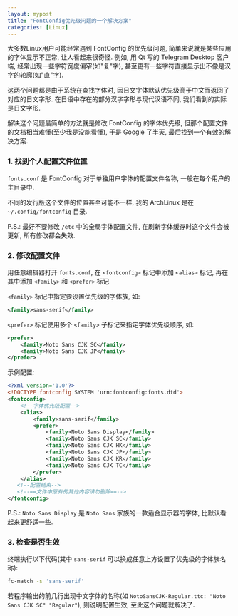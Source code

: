 ```yaml
---
layout: mypost
title: "FontConfig优先级问题的一个解决方案"
categories: [Linux]
---
```

大多数Linux用户可能经常遇到 FontConfig 的优先级问题, 简单来说就是某些应用的字体显示不正常, 让人看起来很奇怪. 例如, 用 Qt 写的 Telegram Desktop 客户端, 经常出现一些字符宽度偏窄(如"复"字), 甚至更有一些字符直接显示出不像是汉字的轮廓(如"直"字).

这两个问题都是由于系统在查找字体时, 因日文字体默认优先级高于中文而返回了对应的日文字形. 在日语中存在的部分汉字字形与现代汉语不同, 我们看到的实际是日文字形.

解决这个问题最简单的方法就是修改 FontConfig 的字体优先级, 但那个配置文件的文档相当难懂(至少我是没能看懂), 于是 Google 了半天, 最后找到一个有效的解决方案.

### 1. 找到个人配置文件位置

`fonts.conf` 是 FontConfig 对于单独用户字体的配置文件名称, 一般在每个用户的主目录中.

不同的发行版这个文件的位置甚至可能不一样, 我的 ArchLinux 是在 `~/.config/fontconfig` 目录.

P.S.: 最好不要修改 `/etc` 中的全局字体配置文件, 在刷新字体缓存时这个文件会被更新, 所有修改都会失效.

### 2. 修改配置文件

用任意编辑器打开 `fonts.conf`, 在 `<fontconfig>` 标记中添加 `<alias>` 标记, 再在其中添加 `<family>` 和 `<prefer>` 标记

`<family>` 标记中指定要设置优先级的字体族, 如:
```xml
<family>sans-serif</family>
```

`<prefer>` 标记使用多个 `<family>` 子标记来指定字体优先级顺序, 如:
```xml
<prefer>
    <family>Noto Sans CJK SC</family>
    <family>Noto Sans CJK JP</family>
</prefer>
```

示例配置:
```xml
<?xml version='1.0'?>
<!DOCTYPE fontconfig SYSTEM 'urn:fontconfig:fonts.dtd'>
<fontconfig>
    <!--字体优先级配置-->
    <alias>
        <family>sans-serif</family>
        <prefer>
            <family>Noto Sans Display</family>
            <family>Noto Sans CJK SC</family>
            <family>Noto Sans CJK HK</family>
            <family>Noto Sans CJK JP</family>
            <family>Noto Sans CJK KR</family>
            <family>Noto Sans CJK TC</family>
        </prefer>
    </alias>
   <!--配置结束-->
   <!--==文件中原有的其他内容请勿删除==-->
</fontconfig>
```

P.S.: `Noto Sans Display` 是 `Noto Sans` 家族的一款适合显示器的字体, 比默认看起来更舒适一些.

### 3. 检查是否生效

终端执行以下代码(其中 `sans-serif` 可以换成任意上方设置了优先级的字体族名称):
```sh
fc-match -s 'sans-serif'
```

若程序输出的前几行出现中文字体的名称(如 `NotoSansCJK-Regular.ttc: "Noto Sans CJK SC" "Regular"`), 则说明配置生效, 至此这个问题就解决了.
